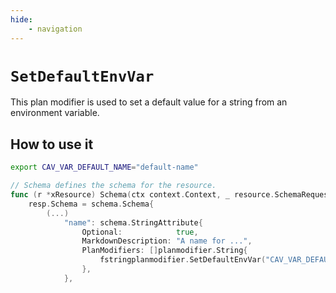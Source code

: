 ```yaml
---
hide:
    - navigation
---
```


# `SetDefaultEnvVar`

This plan modifier is used to set a default value for a string from an environment variable.

## How to use it

```sh
export CAV_VAR_DEFAULT_NAME="default-name"
```

```go
// Schema defines the schema for the resource.
func (r *xResource) Schema(ctx context.Context, _ resource.SchemaRequest, resp *resource.SchemaResponse) {
    resp.Schema = schema.Schema{
        (...)
            "name": schema.StringAttribute{
                Optional:            true,
                MarkdownDescription: "A name for ...",
                PlanModifiers: []planmodifier.String{
                    fstringplanmodifier.SetDefaultEnvVar("CAV_VAR_DEFAULT_NAME"),
                },
            },
```
